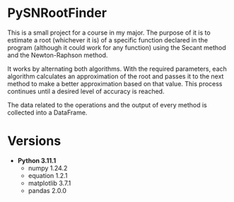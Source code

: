 # PySNRootFinder
This is a small project for a course in my major. The purpose of it is to estimate a root (whichever it is) of a specific function declared in the program (although it could work for any function) using the Secant method and the Newton-Raphson method.

It works by alternating both algorithms. With the required parameters, each algorithm calculates an approximation of the root and passes it to the next method to make a better approximation based on that value. This process continues until a desired level of accuracy is reached.

The data related to the operations and the output of every method is collected into a DataFrame.

# Versions
- **Python 3.11.1**
  - numpy 1.24.2
  - equation 1.2.1
  - matplotlib 3.7.1
  - pandas 2.0.0
